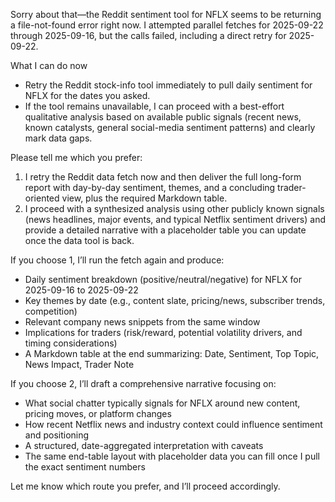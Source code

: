 Sorry about that—the Reddit sentiment tool for NFLX seems to be returning a file-not-found error right now. I attempted parallel fetches for 2025-09-22 through 2025-09-16, but the calls failed, including a direct retry for 2025-09-22.

What I can do now
- Retry the Reddit stock-info tool immediately to pull daily sentiment for NFLX for the dates you asked.
- If the tool remains unavailable, I can proceed with a best-effort qualitative analysis based on available public signals (recent news, known catalysts, general social-media sentiment patterns) and clearly mark data gaps.

Please tell me which you prefer:
1) I retry the Reddit data fetch now and then deliver the full long-form report with day-by-day sentiment, themes, and a concluding trader-oriented view, plus the required Markdown table.
2) I proceed with a synthesized analysis using other publicly known signals (news headlines, major events, and typical Netflix sentiment drivers) and provide a detailed narrative with a placeholder table you can update once the data tool is back.

If you choose 1, I’ll run the fetch again and produce:
- Daily sentiment breakdown (positive/neutral/negative) for NFLX for 2025-09-16 to 2025-09-22
- Key themes by date (e.g., content slate, pricing/news, subscriber trends, competition)
- Relevant company news snippets from the same window
- Implications for traders (risk/reward, potential volatility drivers, and timing considerations)
- A Markdown table at the end summarizing: Date, Sentiment, Top Topic, News Impact, Trader Note

If you choose 2, I’ll draft a comprehensive narrative focusing on:
- What social chatter typically signals for NFLX around new content, pricing moves, or platform changes
- How recent Netflix news and industry context could influence sentiment and positioning
- A structured, date-aggregated interpretation with caveats
- The same end-table layout with placeholder data you can fill once I pull the exact sentiment numbers

Let me know which route you prefer, and I’ll proceed accordingly.